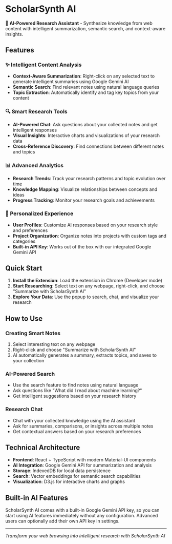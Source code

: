 # ScholarSynth AI

🧠 **AI-Powered Research Assistant** - Synthesize knowledge from web content with intelligent summarization, semantic search, and context-aware insights.

## Features

### ✨ Intelligent Content Analysis
- **Context-Aware Summarization**: Right-click on any selected text to generate intelligent summaries using Google Gemini AI
- **Semantic Search**: Find relevant notes using natural language queries
- **Topic Extraction**: Automatically identify and tag key topics from your content

### 🔍 Smart Research Tools
- **AI-Powered Chat**: Ask questions about your collected notes and get intelligent responses
- **Visual Insights**: Interactive charts and visualizations of your research data
- **Cross-Reference Discovery**: Find connections between different notes and topics

### 📊 Advanced Analytics
- **Research Trends**: Track your research patterns and topic evolution over time
- **Knowledge Mapping**: Visualize relationships between concepts and ideas
- **Progress Tracking**: Monitor your research goals and achievements

### 🎯 Personalized Experience
- **User Profiles**: Customize AI responses based on your research style and preferences
- **Project Organization**: Organize notes into projects with custom tags and categories
- **Built-in API Key**: Works out of the box with our integrated Google Gemini API

## Quick Start

1. **Install the Extension**: Load the extension in Chrome (Developer mode)
2. **Start Researching**: Select text on any webpage, right-click, and choose "Summarize with ScholarSynth AI"
3. **Explore Your Data**: Use the popup to search, chat, and visualize your research

## How to Use

### Creating Smart Notes
1. Select interesting text on any webpage
2. Right-click and choose "Summarize with ScholarSynth AI"
3. AI automatically generates a summary, extracts topics, and saves to your collection

### AI-Powered Search
- Use the search feature to find notes using natural language
- Ask questions like "What did I read about machine learning?"
- Get intelligent suggestions based on your research history

### Research Chat
- Chat with your collected knowledge using the AI assistant
- Ask for summaries, comparisons, or insights across multiple notes
- Get contextual answers based on your research preferences

## Technical Architecture

- **Frontend**: React + TypeScript with modern Material-UI components
- **AI Integration**: Google Gemini API for summarization and analysis
- **Storage**: IndexedDB for local data persistence
- **Search**: Vector embeddings for semantic search capabilities
- **Visualization**: D3.js for interactive charts and graphs

## Built-in AI Features

ScholarSynth AI comes with a built-in Google Gemini API key, so you can start using AI features immediately without any configuration. Advanced users can optionally add their own API key in settings.

---

*Transform your web browsing into intelligent research with ScholarSynth AI*
